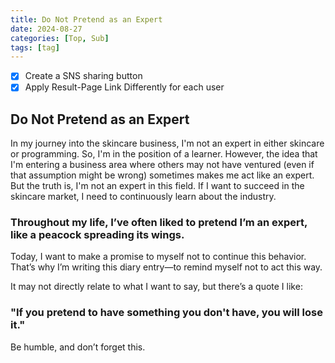 ```yaml
---
title: Do Not Pretend as an Expert
date: 2024-08-27
categories: [Top, Sub]
tags: [tag]
---
```


- [X] Create a SNS sharing button
- [X] Apply Result-Page Link Differently for each user

## Do Not Pretend as an Expert

In my journey into the skincare business, I'm not an expert in either skincare or programming. So, I'm in the position of a learner. However, the idea that I'm entering a business area where others may not have ventured (even if that assumption might be wrong) sometimes makes me act like an expert. But the truth is, I'm not an expert in this field. If I want to succeed in the skincare market, I need to continuously learn about the industry.<br>

### Throughout my life, I’ve often liked to pretend I’m an expert, like a peacock spreading its wings.

Today, I want to make a promise to myself not to continue this behavior. That’s why I’m writing this diary entry—to remind myself not to act this way.<br>

It may not directly relate to what I want to say, but there’s a quote I like:<br>

### "If you pretend to have something you don't have, you will lose it."

Be humble, and don’t forget this.
